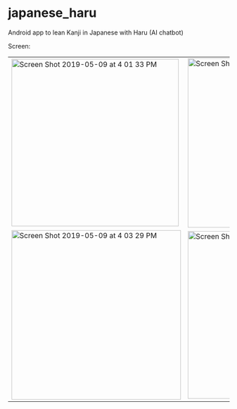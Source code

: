 # japanese_haru
Android app to lean Kanji in Japanese with Haru (AI chatbot)

Screen:
<table>
<tr>
<td><img width="380" alt="Screen Shot 2019-05-09 at 4 01 33 PM" src="https://user-images.githubusercontent.com/30035596/57608094-9103cb80-7596-11e9-80e8-b5e497b480ea.png"></td>
<td><img width="385" alt="Screen Shot 2019-05-09 at 4 01 45 PM" src="https://user-images.githubusercontent.com/30035596/57608095-9103cb80-7596-11e9-81b8-7d770fa19ce3.png"></td>
<td><img width="381" alt="Screen Shot 2019-05-09 at 4 01 57 PM" src="https://user-images.githubusercontent.com/30035596/57608097-919c6200-7596-11e9-94c9-dd102c3bbaa9.png"></td>
</tr>
<tr>
<td><img width="385" alt="Screen Shot 2019-05-09 at 4 03 29 PM" src="https://user-images.githubusercontent.com/30035596/57608098-919c6200-7596-11e9-8abe-53a2b4f9909b.png"></td>
<td><img width="381" alt="Screen Shot 2019-05-09 at 4 03 39 PM" src="https://user-images.githubusercontent.com/30035596/57608108-952fe900-7596-11e9-944f-8ec7da417889.png"></td>
</tr>
</table>
